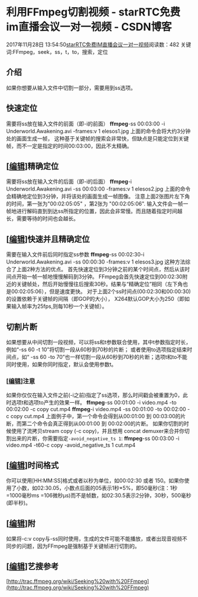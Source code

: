 # 利用FFmpeg切割视频 - starRTC免费im直播会议一对一视频 - CSDN博客
2017年11月28日 13:54:50[starRTC免费IM直播会议一对一视频](https://me.csdn.net/elesos)阅读数：482
关键词:FFmpeg，seek，ss，t，to，搜索，定位
## 介绍
如果你想要从输入文件中切割一部分，需要用到ss选项。
## 快速定位
需要将ss放在输入文件的前面（即-i的前面）
**ffmpeg**-ss 00:03:00 -i Underworld.Awakening.avi -frames:v 1 elesos1.jpg
上面的命令会将大约3分钟处的画面生成一帧， 这种基于关键帧的搜索会非常快，但缺点是只能定位到关键帧，而不一定是指定的时间00:03:00，因此不太精确。
## [[编辑](http://192.168.1.100/elesos_com/index.php?title=%E5%88%A9%E7%94%A8FFmpeg%E5%88%87%E5%89%B2%E8%A7%86%E9%A2%91&action=edit&section=3)]精确定位
需要将ss放在输入文件的后面（即-i的后面）
**ffmpeg**-i Underworld.Awakening.avi -ss 00:03:00 -frames:v 1 elesos2.jpg
上面的命令会精确地定位到3分钟，并将该处的画面生成一帧图像。
注意上面2张图片左下角的时间，第一张为"00:02:05:05" ，第2张为 "00:02:05:06".
输入文件会一帧一帧地进行解码直到到达ss所指定的位置，因此会非常慢。而且随着指定时间越长，需要等待的时间也会越长。
## [[编辑](http://192.168.1.100/elesos_com/index.php?title=%E5%88%A9%E7%94%A8FFmpeg%E5%88%87%E5%89%B2%E8%A7%86%E9%A2%91&action=edit&section=4)]快速并且精确定位
需要在输入文件前后同时指定ss参数
**ffmpeg**-ss 00:02:30-i Underworld.Awakening.avi -ss 00:00:30 -frames:v 1 elesos3.jpg
这种方法综合了上面2种方法的优点。
首先快速定位到3分钟之前的某个时间点，然后从该时间点开始一帧一帧地慢慢解码到3分钟。
FFmpeg会首先快速定位到00:02:30附近的关键帧处，然后开始慢慢往后搜索30秒。结果与“精确定位”相同（左下角也是00:02:05:06），但是速度更快。
对于上面2个ss时间点(00:02:30和00:00:30)的设置依赖于关键帧的间隔（即GOP的大小），
X264默认GOP大小为250（即如果输入帧率为25fps,则每10秒一个关键帧）。
## 切割片断
如果想要从中间切割一段视频，可以将ss和t参数联合使用，其中t参数指定时长，例如“-ss 60 -t 10”将切割一段从60秒到70秒的片断；
或者使用to选项指定结束时间点，如“ -ss 60 -to 70”也一样切割一段从60秒到70秒的片断；选项t和to不能同时使用，如果你同时指定，默认会使用参数t。
### [[编辑](http://192.168.1.100/elesos_com/index.php?title=%E5%88%A9%E7%94%A8FFmpeg%E5%88%87%E5%89%B2%E8%A7%86%E9%A2%91&action=edit&section=6)]注意
如果你仅仅在输入文件之前(-i之前)指定了ss选项，那么时间戳会被重置为0，此时选项t和选项to产生的效果一样。
**ffmpeg**-ss 00:01:00 -i video.mp4 -to 00:02:00 -c copy cut.mp4
**ffmpeg**-i video.mp4 -ss 00:01:00 -to 00:02:00 -c copy cut.mp4
上面例子中，第一个命令会得到从00:01:00 到 00:03:00的片断，而第二个命令会真正得到从00:01:00 到 00:02:00的片断。
如果你切割的时候使用了流拷贝stream copy (-c copy)，并且想用 concat demuxer来合并你切割出来的片断，你需要指定`-avoid_negative_ts 1`:
**ffmpeg**-ss 00:03:00 -i video.mp4 -t60-c copy -avoid_negative_ts 1 cut.mp4
## [[编辑](http://192.168.1.100/elesos_com/index.php?title=%E5%88%A9%E7%94%A8FFmpeg%E5%88%87%E5%89%B2%E8%A7%86%E9%A2%91&action=edit&section=7)]时间格式
你可以使用[HH:MM:SS]格式或者以秒为单位，如00:02:30 或者 150。如果你使用了小数，如02:30.05，小数点后面的05表示1秒*5%，即50毫秒(注：1秒=1000毫秒ms =106微秒µs)而不是帧数，如02:30.5表示2分钟，30秒，500毫秒(即半秒)。
## [[编辑](http://192.168.1.100/elesos_com/index.php?title=%E5%88%A9%E7%94%A8FFmpeg%E5%88%87%E5%89%B2%E8%A7%86%E9%A2%91&action=edit&section=8)]附
如果将-c:v copy与-ss同时使用，生成的文件可能不能播放，或者出现音视频不同步的问题，因为FFmpeg是强制基于关键帧进行切割的。
## [[编辑](http://192.168.1.100/elesos_com/index.php?title=%E5%88%A9%E7%94%A8FFmpeg%E5%88%87%E5%89%B2%E8%A7%86%E9%A2%91&action=edit&section=9)]艺搜参考
[http://trac.ffmpeg.org/wiki/Seeking%20with%20FFmpeg](http://trac.ffmpeg.org/wiki/Seeking%20with%20FFmpeg)
